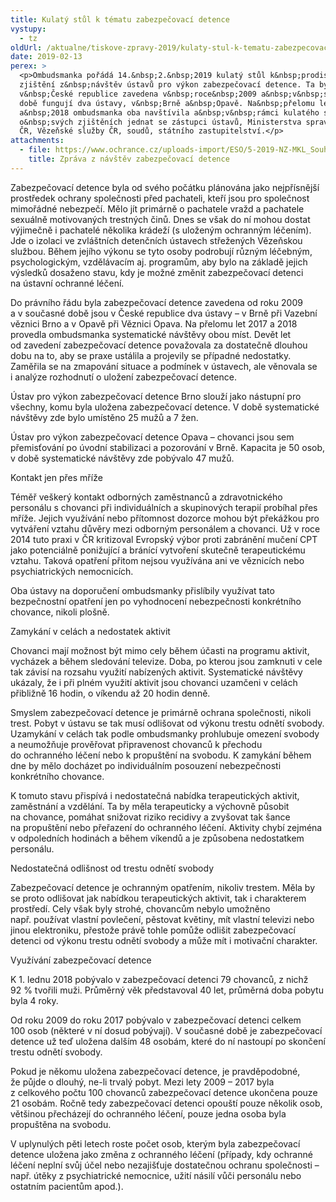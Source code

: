 ```yaml
---
title: Kulatý stůl k tématu zabezpečovací detence
vystupy:
  - tz
oldUrl: /aktualne/tiskove-zpravy-2019/kulaty-stul-k-tematu-zabezpecovaci-detence/
date: 2019-02-13
perex: >
  <p>Ombudsmanka pořádá 14.&nbsp;2.&nbsp;2019 kulatý stůl k&nbsp;prodiskutování
  zjištění z&nbsp;návštěv ústavů pro výkon zabezpečovací detence. Ta byla
  v&nbsp;České republice zavedena v&nbsp;roce&nbsp;2009 a&nbsp;v&nbsp;současné
  době fungují dva ústavy, v&nbsp;Brně a&nbsp;Opavě. Na&nbsp;přelomu let 2017
  a&nbsp;2018 ombudsmanka oba navštívila a&nbsp;v&nbsp;rámci kulatého stolu bude
  o&nbsp;svých zjištěních jednat se zástupci ústavů, Ministerstva spravedlnosti
  ČR, Vězeňské služby ČR, soudů, státního zastupitelství.</p>
attachments:
  - file: https://www.ochrance.cz/uploads-import/ESO/5-2019-NZ-MKL_Souhrna_zprava_zabezpecovaci_detence.pdf
    title: Zpráva z návštěv zabezpečovací detence
---
```

<!-- imported from the old website -->
<p>Zabezpečovací detence byla od&nbsp;svého počátku plánována jako nejpřísnější prostředek ochrany společnosti před pachateli, kteří jsou pro společnost mimořádné nebezpečí. Mělo jít primárně o&nbsp;pachatele vražd a&nbsp;pachatele sexuálně motivovaných trestných činů. Dnes se však do&nbsp;ní mohou dostat výjimečně i&nbsp;pachatelé několika krádeží (s&nbsp;uloženým ochranným léčením). Jde o&nbsp;izolaci ve&nbsp;zvláštních detenčních ústavech střežených Vězeňskou službou. Během jejího výkonu se tyto osoby podrobují různým léčebným, psychologickým, vzdělávacím aj. programům, aby bylo na&nbsp;základě jejich výsledků dosaženo stavu, kdy je možné změnit zabezpečovací detenci na&nbsp;ústavní ochranné léčení.</p>

<p>Do právního řádu byla zabezpečovací detence zavedena od&nbsp;roku&nbsp;2009 a&nbsp;v&nbsp;současné době jsou v&nbsp;České republice dva ústavy &ndash; v&nbsp;Brně při Vazební věznici Brno a&nbsp;v&nbsp;Opavě při Věznici Opava. Na&nbsp;přelomu let 2017 a&nbsp;2018 provedla ombudsmanka systematické návštěvy obou míst. Devět let od&nbsp;zavedení zabezpečovací detence považovala za&nbsp;dostatečně dlouhou dobu na&nbsp;to, aby se praxe ustálila a&nbsp;projevily se případné nedostatky. Zaměřila se na&nbsp;zmapování situace a&nbsp;podmínek v&nbsp;ústavech, ale věnovala se i&nbsp;analýze rozhodnutí o&nbsp;uložení zabezpečovací detence.</p>

<p>Ústav pro výkon zabezpečovací detence Brno slouží jako nástupní pro všechny, komu byla uložena zabezpečovací detence. V&nbsp;době systematické návštěvy zde bylo umístěno 25&nbsp;mužů a&nbsp;7&nbsp;žen.</p>

<p>Ústav pro výkon zabezpečovací detence Opava &ndash; chovanci jsou sem přemisťování po&nbsp;úvodní stabilizaci a&nbsp;pozorování v&nbsp;Brně. Kapacita je 50&nbsp;osob, v&nbsp;době systematické návštěvy zde pobývalo 47&nbsp;mužů.</p>

<p>Kontakt jen přes mříže</p>

<p>Téměř veškerý kontakt odborných zaměstnanců a&nbsp;zdravotnického personálu s&nbsp;chovanci při individuálních a&nbsp;skupinových terapií probíhal přes mříže. Jejich využívání nebo přítomnost dozorce mohou být překážkou pro vytváření vztahu důvěry mezi odborným personálem a&nbsp;chovanci. Už v&nbsp;roce 2014 tuto praxi v&nbsp;ČR kritizoval Evropský výbor proti zabránění mučení CPT jako potenciálně ponižující a&nbsp;bránící vytvoření skutečně terapeutickému vztahu. Taková opatření přitom nejsou využívána ani ve&nbsp;věznicích nebo psychiatrických nemocnicích.</p>

<p>Oba ústavy na&nbsp;doporučení ombudsmanky přislíbily využívat tato bezpečnostní opatření jen po&nbsp;vyhodnocení nebezpečnosti konkrétního chovance, nikoli plošně.</p>

<p>Zamykání v&nbsp;celách a&nbsp;nedostatek aktivit</p>

<p>Chovanci mají možnost být mimo cely během účasti na&nbsp;programu aktivit, vycházek a&nbsp;během sledování televize. Doba, po&nbsp;kterou jsou zamknuti v&nbsp;cele tak závisí na&nbsp;rozsahu využití nabízených aktivit. Systematické návštěvy ukázaly, že&nbsp;i&nbsp;při plném využití aktivit jsou chovanci uzamčeni v&nbsp;celách přibližně 16&nbsp;hodin, o&nbsp;víkendu až&nbsp;20&nbsp;hodin denně.</p>

<p>Smyslem zabezpečovací detence je primárně ochrana společnosti, nikoli trest. Pobyt v&nbsp;ústavu se tak musí odlišovat od&nbsp;výkonu trestu odnětí svobody. Uzamykání v&nbsp;celách tak podle ombudsmanky prohlubuje omezení svobody a&nbsp;neumožňuje prověřovat připravenost chovanců k&nbsp;přechodu do&nbsp;ochranného léčení nebo k&nbsp;propuštění na&nbsp;svobodu. K&nbsp;zamykání během dne by mělo docházet po&nbsp;individuálním posouzení nebezpečnosti konkrétního chovance.</p>

<p>K&nbsp;tomuto stavu přispívá i&nbsp;nedostatečná nabídka terapeutických aktivit, zaměstnání a&nbsp;vzdělání. Ta by měla terapeuticky a&nbsp;výchovně působit na&nbsp;chovance, pomáhat snižovat riziko recidivy a&nbsp;zvyšovat tak šance na&nbsp;propuštění nebo přeřazení do&nbsp;ochranného léčení. Aktivity chybí zejména v&nbsp;odpoledních hodinách a&nbsp;během víkendů a&nbsp;je způsobena nedostatkem personálu.</p>

<p>Nedostatečná odlišnost od&nbsp;trestu odnětí svobody</p>

<p>Zabezpečovací detence je ochranným opatřením, nikoliv trestem. Měla by se proto odlišovat jak nabídkou terapeutických aktivit, tak i&nbsp;charakterem prostředí. Cely však byly strohé, chovancům nebylo umožněno např.&nbsp;používat vlastní povlečení, pěstovat květiny, mít vlastní televizi nebo jinou elektroniku, přestože právě tohle pomůže odlišit zabezpečovací detenci od&nbsp;výkonu trestu odnětí svobody a&nbsp;může mít i&nbsp;motivační charakter.</p>

<p>Využívání zabezpečovací detence</p>

<p>K&nbsp;1. lednu 2018 pobývalo v&nbsp;zabezpečovací detenci 79&nbsp;chovanců, z&nbsp;nichž 92&nbsp;% tvořili muži. Průměrný věk představoval 40&nbsp;let, průměrná doba pobytu byla 4&nbsp;roky.</p>

<p>Od roku&nbsp;2009 do&nbsp;roku&nbsp;2017 pobývalo v&nbsp;zabezpečovací detenci celkem 100&nbsp;osob (některé v&nbsp;ní dosud pobývají). V&nbsp;současné době je zabezpečovací detence už teď uložena dalším 48&nbsp;osobám, které do&nbsp;ní nastoupí po&nbsp;skončení trestu odnětí svobody.</p>

<p>Pokud je někomu uložena zabezpečovací detence, je pravděpodobné, že&nbsp;půjde o&nbsp;dlouhý, ne-li trvalý pobyt. Mezi lety 2009 &ndash; 2017 byla z&nbsp;celkového počtu 100&nbsp;chovanců zabezpečovací detence ukončena pouze 21&nbsp;osobám. Ročně tedy zabezpečovací detenci opouští pouze několik osob, většinou přecházejí do&nbsp;ochranného léčení, pouze jedna osoba byla propuštěna na&nbsp;svobodu.</p>

<p>V&nbsp;uplynulých pěti letech roste počet osob, kterým byla zabezpečovací detence uložena jako změna z&nbsp;ochranného léčení (případy, kdy ochranné léčení neplní svůj účel nebo nezajišťuje dostatečnou ochranu společnosti &ndash; např.&nbsp;útěky z&nbsp;psychiatrické nemocnice, užití násilí vůči personálu nebo ostatním pacientům apod.).&nbsp;</p>
